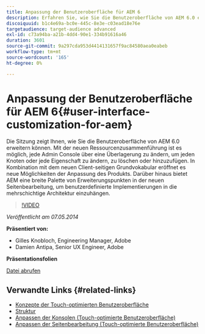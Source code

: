 ```yaml
---
title: Anpassung der Benutzeroberfläche für AEM 6
description: Erfahren Sie, wie Sie die Benutzeroberfläche von AEM 6.0 erweitern. Mit der neuen Ressourcenzusammenführung ist es möglich, jede Admin Console über eine Überlagerung zu ändern, um jeden Knoten oder jede Eigenschaft zu ändern, zu löschen oder hinzuzufügen.
discoiquuid: b1c4e69a-bc0e-445c-8e3e-c03ead18e76e
targetaudience: target-audience advanced
exl-id: c73a94ba-a21b-4dd4-90e1-334b91616a46
duration: 3601
source-git-commit: 9a297cda953d4414131657f9ac84580aea0eabeb
workflow-type: tm+mt
source-wordcount: '165'
ht-degree: 0%

---
```


# Anpassung der Benutzeroberfläche für AEM 6{#user-interface-customization-for-aem}

Die Sitzung zeigt Ihnen, wie Sie die Benutzeroberfläche von AEM 6.0 erweitern können. Mit der neuen Ressourcenzusammenführung ist es möglich, jede Admin Console über eine Überlagerung zu ändern, um jeden Knoten oder jede Eigenschaft zu ändern, zu löschen oder hinzuzufügen. In Kombination mit dem neuen Client-seitigen Grundvokabular eröffnet es neue Möglichkeiten der Anpassung des Produkts. Darüber hinaus bietet AEM eine breite Palette von Erweiterungspunkten in der neuen Seitenbearbeitung, um benutzerdefinierte Implementierungen in die mehrschichtige Architektur einzuhängen.

>[!VIDEO](https://video.tv.adobe.com/v/19519/?quality=9)

*Veröffentlicht am 07.05.2014*

**Präsentiert von:**

* Gilles Knobloch, Engineering Manager, Adobe
* Damien Antipa, Senior UX Engineer, Adobe

**Präsentationsfolien**

[Datei abrufen](assets/user-interface-customization-for-aem6.pdf)

## Verwandte Links {#related-links}

* [Konzepte der Touch-optimierten Benutzeroberfläche](https://docs.adobe.com/docs/en/aem/6-0/develop/the-basics/touch-ui-concepts.html)
* [Struktur](https://docs.adobe.com/docs/en/aem/6-0/develop/the-basics/touch-ui-structure.html)
* [Anpassen der Konsolen (Touch-optimierte Benutzeroberfläche)](https://docs.adobe.com/docs/en/aem/6-0/develop/extending/customizing-consoles-touch.html)
* [Anpassen der Seitenbearbeitung (Touch-optimierte Benutzeroberfläche)](https://docs.adobe.com/docs/en/aem/6-0/develop/extending/customizing-page-authoring-touch.html)
